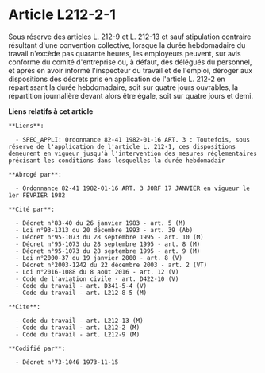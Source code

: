 # Article L212-2-1

Sous réserve des articles L. 212-9 et L. 212-13 et sauf stipulation contraire résultant d'une convention collective, lorsque
la durée hebdomadaire du travail n'excède pas quarante heures, les employeurs peuvent, sur avis conforme du comité
d'entreprise ou, à défaut, des délégués du personnel, et après en avoir informé l'inspecteur du travail et de l'emploi,
déroger aux dispositions des décrets pris en application de l'article L. 212-2 en répartissant la durée hebdomadaire, soit
sur quatre jours ouvrables, la répartition journalière devant alors être égale, soit sur quatre jours et demi.

**Liens relatifs à cet article**

	**Liens**:

	  - SPEC_APPLI: Ordonnance 82-41 1982-01-16 ART. 3 : Toutefois, sous réserve de l'application de l'article L. 212-1, ces dispositions demeurent en vigueur jusqu'à l'intervention des mesures réglementaires précisant les conditions dans lesquelles la durée hebdomadair

	**Abrogé par**:

	  - Ordonnance 82-41 1982-01-16 ART. 3 JORF 17 JANVIER en vigueur le 1er FEVRIER 1982

	**Cité par**:

	  - Décret n°83-40 du 26 janvier 1983 - art. 5 (M)
	  - Loi n°93-1313 du 20 décembre 1993 - art. 39 (Ab)
	  - Décret n°95-1073 du 28 septembre 1995 - art. 10 (M)
	  - Décret n°95-1073 du 28 septembre 1995 - art. 8 (M)
	  - Décret n°95-1073 du 28 septembre 1995 - art. 9 (M)
	  - Loi n°2000-37 du 19 janvier 2000 - art. 8 (V)
	  - Décret n°2003-1242 du 22 décembre 2003 - art. 2 (VT)
	  - Loi n°2016-1088 du 8 août 2016 - art. 12 (V)
	  - Code de l'aviation civile - art. D422-10 (V)
	  - Code du travail - art. D341-5-4 (V)
	  - Code du travail - art. L212-8-5 (M)

	**Cite**:

	  - Code du travail - art. L212-13 (M)
	  - Code du travail - art. L212-2 (M)
	  - Code du travail - art. L212-9 (M)

	**Codifié par**:

	  - Décret n°73-1046 1973-11-15
